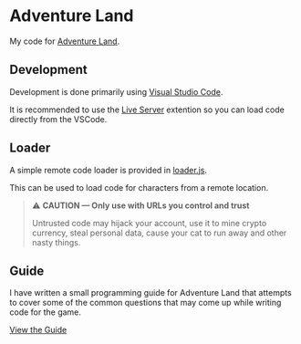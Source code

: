 # Adventure Land

My code for [Adventure Land](https://adventure.land/).


## Development

Development is done primarily using [Visual Studio Code](https://code.visualstudio.com/).

It is recommended to use the [Live Server](https://marketplace.visualstudio.com/items?itemName=ritwickdey.LiveServer)
extention so you can load code directly from the VSCode.

## Loader

A simple remote code loader is provided in [loader.js](src/loader.js).

This can be used to load code for characters from a remote location.

> ⚠️ **CAUTION — Only use with URLs you control and trust**
>
> Untrusted code may hijack your account, use it to mine crypto currency,
> steal personal data, cause your cat to run away and other nasty things.

## Guide

I have written a small programming guide for Adventure Land that attempts to cover some of the common questions that may come up while writing code for the game.

[View the Guide](guide.md)
